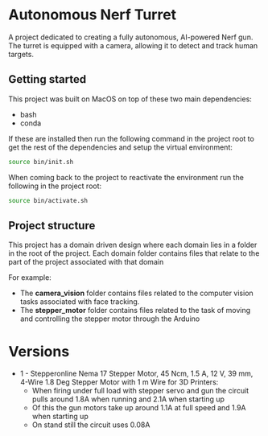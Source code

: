 # Autonomous Nerf Turret

A project dedicated to creating a fully autonomous, AI-powered Nerf gun. The turret is equipped with a camera, allowing it to detect and track human targets. 

## Getting started

This project was built on MacOS on top of these two main dependencies:

 - bash
 - conda

 If these are installed then run the following command in the project root to get the rest of the dependencies and setup the virtual environment:
 ```bash
source bin/init.sh
 ```

 When coming back to the project to reactivate the environment run the following in the project root:
 ```bash
 source bin/activate.sh
 ```


## Project structure

This project has a domain driven design where each domain lies in a folder in the root of the project. Each domain folder contains files that relate to the part of the project associated with that domain

For example:
  - The **camera_vision** folder contains files related to the computer vision tasks associated with face tracking.
  - The **stepper_motor** folder contains files related to the task of moving and controlling the stepper motor through the Arduino


  # Versions

  - 1 - Stepperonline Nema 17 Stepper Motor, 45 Ncm, 1.5 A, 12 V, 39 mm, 4-Wire 1.8 Deg Stepper Motor with 1 m Wire for 3D Printers:
    - When firing under full load with stepper servo and gun the circuit pulls around 1.8A when running and 2.1A when starting up
    - Of this the gun motors take up around 1.1A at full speed and 1.9A when starting up
    - On stand still the circuit uses 0.08A